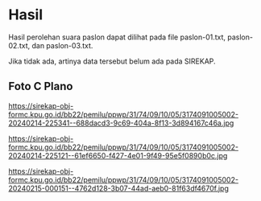 # Hasil

Hasil perolehan suara paslon dapat dilihat pada file paslon-01.txt, paslon-02.txt, dan paslon-03.txt.

Jika tidak ada, artinya data tersebut belum ada pada SIREKAP.

## Foto C Plano

https://sirekap-obj-formc.kpu.go.id/bb22/pemilu/ppwp/31/74/09/10/05/3174091005002-20240214-225341--688dacd3-9c69-404a-8f13-3d894167c46a.jpg

https://sirekap-obj-formc.kpu.go.id/bb22/pemilu/ppwp/31/74/09/10/05/3174091005002-20240214-225121--61ef6650-f427-4e01-9f49-95e5f0890b0c.jpg

https://sirekap-obj-formc.kpu.go.id/bb22/pemilu/ppwp/31/74/09/10/05/3174091005002-20240215-000151--4762d128-3b07-44ad-aeb0-81f63df4670f.jpg
